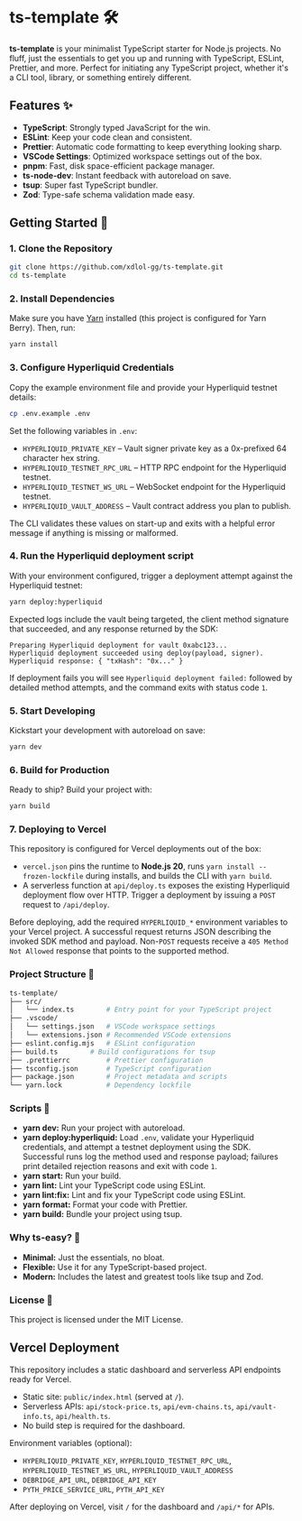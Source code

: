 
# ts-template 🛠️

**ts-template** is your minimalist TypeScript starter for Node.js projects. No fluff, just the essentials to get you up and running with TypeScript, ESLint, Prettier, and more. Perfect for initiating any TypeScript project, whether it's a CLI tool, library, or something entirely different.

## Features ✨

- **TypeScript**: Strongly typed JavaScript for the win.
- **ESLint**: Keep your code clean and consistent.
- **Prettier**: Automatic code formatting to keep everything looking sharp.
- **VSCode Settings**: Optimized workspace settings out of the box.
- **pnpm**: Fast, disk space-efficient package manager.
- **ts-node-dev**: Instant feedback with autoreload on save.
- **tsup**: Super fast TypeScript bundler.
- **Zod**: Type-safe schema validation made easy.

## Getting Started 🚀

### 1. Clone the Repository

```bash
git clone https://github.com/xdlol-gg/ts-template.git
cd ts-template
```

### 2. Install Dependencies

Make sure you have [Yarn](https://yarnpkg.com/) installed (this project is configured for Yarn Berry). Then, run:

```bash
yarn install
```

### 3. Configure Hyperliquid Credentials

Copy the example environment file and provide your Hyperliquid testnet details:

```bash
cp .env.example .env
```

Set the following variables in `.env`:

- `HYPERLIQUID_PRIVATE_KEY` – Vault signer private key as a 0x-prefixed 64 character hex string.
- `HYPERLIQUID_TESTNET_RPC_URL` – HTTP RPC endpoint for the Hyperliquid testnet.
- `HYPERLIQUID_TESTNET_WS_URL` – WebSocket endpoint for the Hyperliquid testnet.
- `HYPERLIQUID_VAULT_ADDRESS` – Vault contract address you plan to publish.

The CLI validates these values on start-up and exits with a helpful error message if anything is missing or malformed.

### 4. Run the Hyperliquid deployment script

With your environment configured, trigger a deployment attempt against the Hyperliquid testnet:

```bash
yarn deploy:hyperliquid
```

Expected logs include the vault being targeted, the client method signature that succeeded, and any response returned by the SDK:

```text
Preparing Hyperliquid deployment for vault 0xabc123...
Hyperliquid deployment succeeded using deploy(payload, signer).
Hyperliquid response: { "txHash": "0x..." }
```

If deployment fails you will see `Hyperliquid deployment failed:` followed by detailed method attempts, and the command exits with status code `1`.

### 5. Start Developing

Kickstart your development with autoreload on save:

```bash
yarn dev
```

### 6. Build for Production

Ready to ship? Build your project with:

```bash
yarn build
```

### 7. Deploying to Vercel

This repository is configured for Vercel deployments out of the box:

- `vercel.json` pins the runtime to **Node.js 20**, runs `yarn install --frozen-lockfile` during installs, and builds the CLI with `yarn build`.
- A serverless function at `api/deploy.ts` exposes the existing Hyperliquid deployment flow over HTTP. Trigger a deployment by issuing a `POST` request to `/api/deploy`.

Before deploying, add the required `HYPERLIQUID_*` environment variables to your Vercel project. A successful request returns JSON describing the invoked SDK method and payload. Non-`POST` requests receive a `405 Method Not Allowed` response that points to the supported method.

### Project Structure 📁

```bash
ts-template/
├── src/
│   └── index.ts      	# Entry point for your TypeScript project
├── .vscode/
│   └── settings.json 	# VSCode workspace settings
│   └── extensions.json # Recommended VSCode extensions
├── eslint.config.mjs   # ESLint configuration
├── build.ts      	# Build configurations for tsup
├── .prettierrc      	# Prettier configuration
├── tsconfig.json    	# TypeScript configuration
├── package.json     	# Project metadata and scripts
└── yarn.lock   	    # Dependency lockfile
```

### Scripts 📝

* **yarn dev:** Run your project with autoreload.
* **yarn deploy:hyperliquid:** Load `.env`, validate your Hyperliquid credentials, and attempt a testnet deployment using the SDK. Successful runs log the method used and response payload; failures print detailed rejection reasons and exit with code `1`.
* **yarn start:** Run your build.
* **yarn lint:** Lint your TypeScript code using ESLint.
* **yarn lint:fix:** Lint and fix your TypeScript code using ESLint.
* **yarn format:** Format your code with Prettier.
* **yarn build:** Bundle your project using tsup.

### Why ts-easy? 🤔

* **Minimal:** Just the essentials, no bloat.
* **Flexible:** Use it for any TypeScript-based project.
* **Modern:** Includes the latest and greatest tools like tsup and Zod.

### License 📄

This project is licensed under the MIT License.

## Vercel Deployment

This repository includes a static dashboard and serverless API endpoints ready for Vercel.

- Static site: `public/index.html` (served at `/`).
- Serverless APIs: `api/stock-price.ts`, `api/evm-chains.ts`, `api/vault-info.ts`, `api/health.ts`.
- No build step is required for the dashboard.

Environment variables (optional):
- `HYPERLIQUID_PRIVATE_KEY`, `HYPERLIQUID_TESTNET_RPC_URL`, `HYPERLIQUID_TESTNET_WS_URL`, `HYPERLIQUID_VAULT_ADDRESS`
- `DEBRIDGE_API_URL`, `DEBRIDGE_API_KEY`
- `PYTH_PRICE_SERVICE_URL`, `PYTH_API_KEY`

After deploying on Vercel, visit `/` for the dashboard and `/api/*` for APIs.

